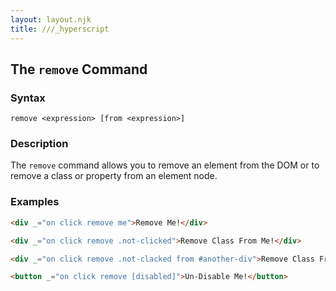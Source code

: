 ```yaml
---
layout: layout.njk
title: ///_hyperscript
---
```


## The `remove` Command

### Syntax

```ebnf
remove <expression> [from <expression>]
```

### Description

The `remove` command allows you to remove an element from the DOM or to remove
a class or property from an element node.

### Examples

```html
<div _="on click remove me">Remove Me!</div>

<div _="on click remove .not-clicked">Remove Class From Me!</div>

<div _="on click remove .not-clacked from #another-div">Remove Class From Another Div!</div>

<button _="on click remove [disabled]">Un-Disable Me!</button>
```